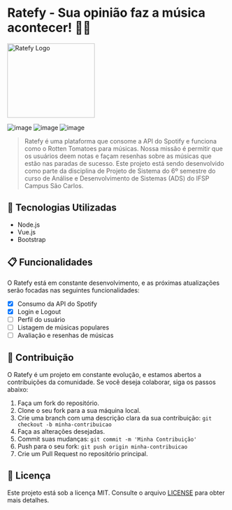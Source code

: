 # Ratefy - Sua opinião faz a música acontecer! 🎵🎶

<img src="https://i.imgur.com/Sq54sud.png" alt="Ratefy Logo" width="200" height="170">

![image](https://img.shields.io/badge/Node.js-43853D?style=for-the-badge&logo=node.js&logoColor=white)
![image](https://img.shields.io/badge/Vue.js-35495E?style=for-the-badge&logo=vue.js&logoColor=4FC08D)
![image](https://img.shields.io/badge/Bootstrap-563D7C?style=for-the-badge&logo=bootstrap&logoColor=white)


> Ratefy é uma plataforma que consome a API do Spotify e funciona como o Rotten Tomatoes para músicas. Nossa missão é permitir que os usuários deem notas e façam resenhas sobre as músicas que estão nas paradas de sucesso. Este projeto está sendo desenvolvido como parte da disciplina de Projeto de Sistema do 6º semestre do curso de Análise e Desenvolvimento de Sistemas (ADS) do IFSP Campus São Carlos.

## 🚀 Tecnologias Utilizadas

- Node.js
- Vue.js
- Bootstrap

## 📋 Funcionalidades

O Ratefy está em constante desenvolvimento, e as próximas atualizações serão focadas nas seguintes funcionalidades:

- [x] Consumo da API do Spotify
- [x] Login e Logout
- [ ] Perfil do usuário
- [ ] Listagem de músicas populares
- [ ] Avaliação e resenhas de músicas

## 📢 Contribuição

O Ratefy é um projeto em constante evolução, e estamos abertos a contribuições da comunidade. Se você deseja colaborar, siga os passos abaixo:

1. Faça um fork do repositório.
2. Clone o seu fork para a sua máquina local.
3. Crie uma branch com uma descrição clara da sua contribuição: `git checkout -b minha-contribuicao`
4. Faça as alterações desejadas.
5. Commit suas mudanças: `git commit -m 'Minha Contribuição'`
6. Push para o seu fork: `git push origin minha-contribuicao`
7. Crie um Pull Request no repositório principal.

## 📝 Licença

Este projeto está sob a licença MIT. Consulte o arquivo [LICENSE](LICENSE) para obter mais detalhes.
